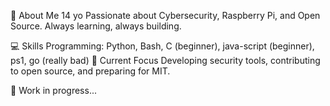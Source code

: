 🔹 About Me
14 yo
Passionate about Cybersecurity, Raspberry Pi, and Open Source. Always learning, always building.

💻 Skills
Programming: Python, Bash, C (beginner), java-script (beginner), ps1, go (really bad)
🚀 Current Focus
Developing security tools, contributing to open source, and preparing for MIT.

📌 Work in progress...
